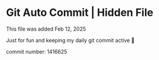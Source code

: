 # Git Auto Commit | Hidden File

This file was added Feb 12, 2025

Just for fun and keeping my daily git commit active 🤪

commit number: 1416625

